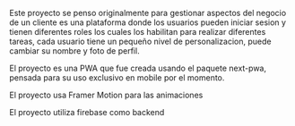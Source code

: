 Este proyecto se penso originalmente para gestionar aspectos del negocio de un cliente
es una plataforma donde los usuarios pueden iniciar sesion y tienen diferentes roles
los cuales los habilitan para realizar diferentes tareas, cada usuario tiene un pequeño
nivel de personalizacion, puede cambiar su nombre y foto de perfil.

El proyecto es una PWA que fue creada usando el paquete next-pwa, pensada para su uso exclusivo 
en mobile por el momento. 

El proyecto usa Framer Motion para las animaciones

El proyecto utiliza firebase como backend